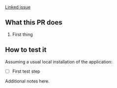 [Linked issue](https://github.com/owner/project/issues/1)

## What this PR does

  1. First thing

## How to test it

Assuming a usual local installation of the application:

- [ ] First test step

Additional notes here.
